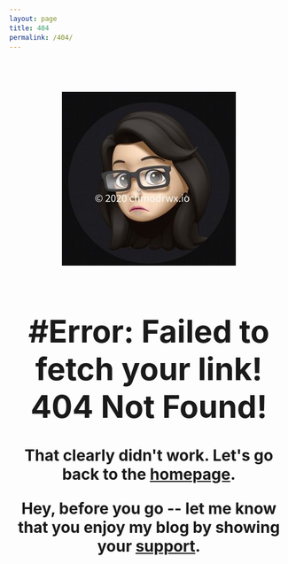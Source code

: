 ```yaml
---
layout: page
title: 404
permalink: /404/
---
```


<h1 align="center">
  <br>
  <img src="/images/404A.jpg">
  <br>
  <p align="center">
    <div style="text-align: center;">
      <h1> #Error: Failed to fetch your link! 404 Not Found! </h1>
       <div class="404.md">
   <p>That clearly didn't work.  Let's go back to the <a href="https://www.chmodrwx.io">homepage</a>.</p>
         <p>Hey, before you go -- let me know that you enjoy my blog by showing your <a href="https://www.buymeacoffee.com/chmodrwx">support</a>.</p>
  </div>
    </article>
